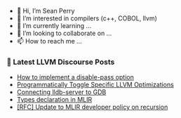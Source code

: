 - 👋 Hi, I’m Sean Perry
- 👀 I’m interested in compilers (c++, COBOL, llvm)
- 🌱 I’m currently learning ...
- 💞️ I’m looking to collaborate on ...
- 📫 How to reach me ...

<!---
s66perry/s66perry is a ✨ special ✨ repository because its `README.md` (this file) appears on your GitHub profile.
You can click the Preview link to take a look at your changes.
--->
### 📕 Latest LLVM Discourse Posts

<!-- DISCOURSE-LLVM:START -->
- [How to implement a disable-pass option](https://discourse.llvm.org/t/how-to-implement-a-disable-pass-option/71149#post_2)
- [Programmatically Toggle Specific LLVM Optimizations](https://discourse.llvm.org/t/programmatically-toggle-specific-llvm-optimizations/48741#post_6)
- [Connecting lldb-server to GDB](https://discourse.llvm.org/t/connecting-lldb-server-to-gdb/71145#post_3)
- [Types declaration in MLIR](https://discourse.llvm.org/t/types-declaration-in-mlir/71144#post_3)
- [[RFC] Update to MLIR developer policy on recursion](https://discourse.llvm.org/t/rfc-update-to-mlir-developer-policy-on-recursion/62235?page=2#post_23)
<!-- DISCOURSE-LLVM:END -->
